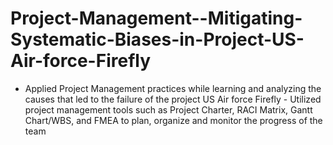 # Project-Management--Mitigating-Systematic-Biases-in-Project-US-Air-force-Firefly
- Applied Project Management practices while learning and analyzing the causes that led to the failure of the project US Air force Firefly - Utilized project management tools such as Project Charter, RACI Matrix, Gantt Chart/WBS, and FMEA to plan, organize and monitor the progress of the team
